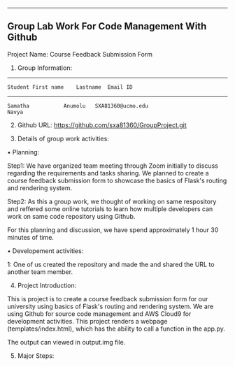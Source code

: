 ----------------------------------------------------- 
Group Lab Work For Code Management With Github
-----------------------------------------------------

Project Name: Course Feedback Submission Form

1. Group Information:
____________________________________________________________
	Student First name    Lastname	Email ID
____________________________________________________________	
	Samatha		      Anumolu	SXA81360@ucmo.edu
	Navya
	
2. Github URL: https://github.com/sxa81360/GroupProject.git

3. Details of group work activities:

• Planning: 

Step1: We have organized team meeting through Zoom initially to discuss regarding the requirements and tasks sharing. We planned to create a course feedback submission form to showcase the basics of Flask's routing and rendering system. 

Step2: As this a group work, we thought of working on same respository and reffered some online tutorials to learn how multiple developers can work on same code repository using Github. 

For this planning and discussion, we have spend approximately 1 hour 30 minutes of time.

• Developement activities: 

1: One of us created the repository and made the  and shared the URL to another team member.


4. Project Introduction: 

This is project is to create a course feedback submission form for our university using basics of Flask's routing and rendering system. We are using Github for source code management and AWS Cloud9 for development activities. This project renders a webpage (templates/index.html), which has the ability to call a function in the app.py.

The output can viewed in output.img file.


5. Major Steps:




